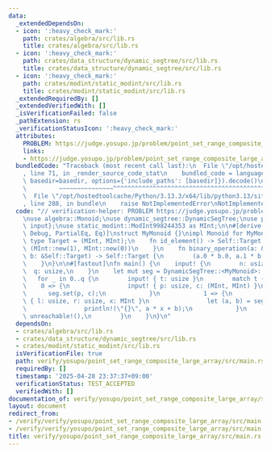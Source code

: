 ```yaml
---
data:
  _extendedDependsOn:
  - icon: ':heavy_check_mark:'
    path: crates/algebra/src/lib.rs
    title: crates/algebra/src/lib.rs
  - icon: ':heavy_check_mark:'
    path: crates/data_structure/dynamic_segtree/src/lib.rs
    title: crates/data_structure/dynamic_segtree/src/lib.rs
  - icon: ':heavy_check_mark:'
    path: crates/modint/static_modint/src/lib.rs
    title: crates/modint/static_modint/src/lib.rs
  _extendedRequiredBy: []
  _extendedVerifiedWith: []
  _isVerificationFailed: false
  _pathExtension: rs
  _verificationStatusIcon: ':heavy_check_mark:'
  attributes:
    PROBLEM: https://judge.yosupo.jp/problem/point_set_range_composite_large_array
    links:
    - https://judge.yosupo.jp/problem/point_set_range_composite_large_array
  bundledCode: "Traceback (most recent call last):\n  File \"/opt/hostedtoolcache/Python/3.13.3/x64/lib/python3.13/site-packages/onlinejudge_verify/documentation/build.py\"\
    , line 71, in _render_source_code_stat\n    bundled_code = language.bundle(stat.path,\
    \ basedir=basedir, options={'include_paths': [basedir]}).decode()\n          \
    \         ~~~~~~~~~~~~~~~^^^^^^^^^^^^^^^^^^^^^^^^^^^^^^^^^^^^^^^^^^^^^^^^^^^^^^^^^^^^^^^^^^\n\
    \  File \"/opt/hostedtoolcache/Python/3.13.3/x64/lib/python3.13/site-packages/onlinejudge_verify/languages/rust.py\"\
    , line 288, in bundle\n    raise NotImplementedError\nNotImplementedError\n"
  code: "// verification-helper: PROBLEM https://judge.yosupo.jp/problem/point_set_range_composite_large_array\n\
    \nuse algebra::Monoid;\nuse dynamic_segtree::DynamicSegTree;\nuse proconio::{fastout,\
    \ input};\nuse static_modint::ModInt998244353 as MInt;\n\n#[derive(Clone, Copy,\
    \ Debug, PartialEq, Eq)]\nstruct MyMonoid {}\nimpl Monoid for MyMonoid {\n   \
    \ type Target = (MInt, MInt);\n    fn id_element() -> Self::Target {\n       \
    \ (MInt::new(1), MInt::new(0))\n    }\n    fn binary_operation(a: &Self::Target,\
    \ b: &Self::Target) -> Self::Target {\n        (a.0 * b.0, a.1 * b.0 + b.1)\n\
    \    }\n}\n\n#[fastout]\nfn main() {\n    input! {\n        n: usize,\n      \
    \  q: usize,\n    }\n    let mut seg = DynamicSegTree::<MyMonoid>::new(n);\n \
    \   for _ in 0..q {\n        input! { t: usize }\n        match t {\n        \
    \    0 => {\n                input! { p: usize, c: (MInt, MInt) }\n          \
    \      seg.set(p, c);\n            }\n            1 => {\n                input!\
    \ { l: usize, r: usize, x: MInt }\n                let (a, b) = seg.prod(l..r);\n\
    \                println!(\"{}\", a * x + b);\n            }\n            _ =>\
    \ unreachable!(),\n        }\n    }\n}\n"
  dependsOn:
  - crates/algebra/src/lib.rs
  - crates/data_structure/dynamic_segtree/src/lib.rs
  - crates/modint/static_modint/src/lib.rs
  isVerificationFile: true
  path: verify/yosupo/point_set_range_composite_large_array/src/main.rs
  requiredBy: []
  timestamp: '2025-04-28 23:37:37+09:00'
  verificationStatus: TEST_ACCEPTED
  verifiedWith: []
documentation_of: verify/yosupo/point_set_range_composite_large_array/src/main.rs
layout: document
redirect_from:
- /verify/verify/yosupo/point_set_range_composite_large_array/src/main.rs
- /verify/verify/yosupo/point_set_range_composite_large_array/src/main.rs.html
title: verify/yosupo/point_set_range_composite_large_array/src/main.rs
---
```

